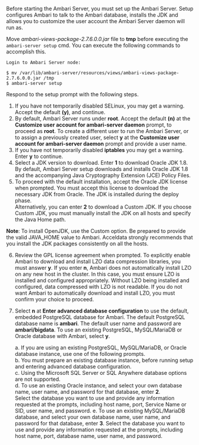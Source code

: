 Before starting the Ambari Server, you must set up the Ambari Server. Setup configures Ambari to talk to the Ambari database, installs the JDK and allows you to customize the user account the Ambari Server daemon will run as. 

Move _ambari-views-package-2.7.6.0.0.jar_ file to **tmp** before executing the `ambari-server setup` cmd. You can execute the following commands to accomplish this. 
```
Login to Ambari Server node:

$ mv /var/lib/ambari-server/resources/views/ambari-views-package-2.7.6.0.0.jar /tmp
$ ambari-server setup

```

Respond to the setup prompt with the following steps. 

1. If you have not temporarily disabled SELinux, you may get a warning. Accept the default **(y)**, and continue.
2. By default, Ambari Server runs under **root**. Accept the default **(n)** at the **Customize user account for ambari-server daemon** prompt, to proceed as **root**. To create a different user to run the Ambari Server, or to assign a previously created user, select **y** at the **Customize user account for ambari-server daemon** prompt and provide a user name.
3. If you have not temporarily disabled **iptables** you may get a warning. Enter **y** to continue.
4. Select a JDK version to download. Enter **1** to download Oracle JDK 1.8.\
By default, Ambari Server setup downloads and installs Oracle JDK 1.8 and the accompanying Java Cryptography Extension (JCE) Policy Files.
5. To proceed with the default installation, accept the Oracle JDK license when prompted. You must accept this license to download the necessary JDK from Oracle. The JDK is installed during the deploy phase.\
Alternatively, you can enter **2** to download a Custom JDK. If you choose Custom JDK, you must manually install the JDK on all hosts and specify the Java Home path.

**Note**: To install OpenJDK, use the Custom option. Be prepared to provide the valid JAVA_HOME value to Ambari. Acceldata strongly recommends that you install the JDK packages consistently on all the hosts.

6. Review the GPL license agreement when prompted. To explicitly enable Ambari to download and install LZO data compression libraries, you must answer **y**. If you enter **n**, Ambari does not automatically install LZO on any new host in the cluster. In this case, you must ensure LZO is installed and configured appropriately. Without LZO being installed and configured, data compressed with LZO is not readable. If you do not want Ambari to automatically download and install LZO, you must confirm your choice to proceed.

7. Select **n** at **Enter advanced database configuration** to use the default, embedded PostgreSQL database for Ambari. The default PostgreSQL database name is **ambari**. The default user name and password are **ambari/bigdata**. To use an existing PostgreSQL, MySQL/MariaDB or Oracle database with Ambari, select **y**.

    a. If you are using an existing PostgreSQL, MySQL/MariaDB, or Oracle database instance, use one of the following prompts.\
    b. You must prepare an existing database instance, before running setup and entering advanced database configuration.\
    c. Using the Microsoft SQL Server or SQL Anywhere database options are not supported.\
    d. To use an existing Oracle instance, and select your own database name, user name, and password for that database, enter **2**.\
       Select the database you want to use and provide any information requested at the prompts, including host name, port, Service Name or SID, user 
       name, and password.
    e. To use an existing MySQL/MariaDB database, and select your own database name, user name, and password for that database, enter **3**.
Select the database you want to use and provide any information requested at the prompts, including host name, port, database name, user name, and password.
